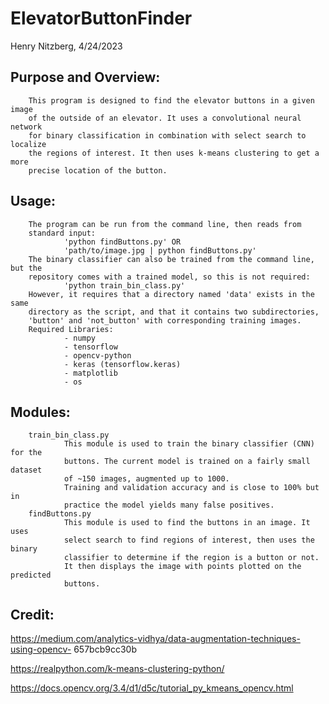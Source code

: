 ElevatorButtonFinder
====================

Henry Nitzberg, 4/24/2023

Purpose and Overview:
---------------------
        This program is designed to find the elevator buttons in a given image 
        of the outside of an elevator. It uses a convolutional neural network 
        for binary classification in combination with select search to localize
        the regions of interest. It then uses k-means clustering to get a more 
        precise location of the button.

Usage:
------
        The program can be run from the command line, then reads from 
        standard input:
                'python findButtons.py' OR
                'path/to/image.jpg | python findButtons.py'
        The binary classifier can also be trained from the command line, but the
        repository comes with a trained model, so this is not required:
                'python train_bin_class.py'
        However, it requires that a directory named 'data' exists in the same
        directory as the script, and that it contains two subdirectories,
        'button' and 'not_button' with corresponding training images.
        Required Libraries:
                - numpy
                - tensorflow
                - opencv-python
                - keras (tensorflow.keras)
                - matplotlib
                - os

Modules:
--------
        train_bin_class.py
                This module is used to train the binary classifier (CNN) for the 
                buttons. The current model is trained on a fairly small dataset
                of ~150 images, augmented up to 1000.
                Training and validation accuracy and is close to 100% but in
                practice the model yields many false positives. 
        findButtons.py
                This module is used to find the buttons in an image. It uses 
                select search to find regions of interest, then uses the binary
                classifier to determine if the region is a button or not.
                It then displays the image with points plotted on the predicted
                buttons.

Credit:
-------
https://medium.com/analytics-vidhya/data-augmentation-techniques-using-opencv-
657bcb9cc30b

https://realpython.com/k-means-clustering-python/

https://docs.opencv.org/3.4/d1/d5c/tutorial_py_kmeans_opencv.html
